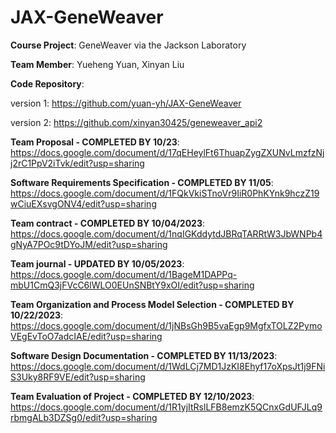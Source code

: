 # JAX-GeneWeaver

**Course Project**: GeneWeaver via the Jackson Laboratory

**Team Member**: Yueheng Yuan, Xinyan Liu

**Code Repository**: 

version 1: https://github.com/yuan-yh/JAX-GeneWeaver

version 2: https://github.com/xinyan30425/geneweaver_api2

**Team Proposal - COMPLETED BY 10/23**: https://docs.google.com/document/d/17qEHeylFt6ThuapZygZXUNvLmzfzNjj2rC1PpV2iTvk/edit?usp=sharing

**Software Requirements Specification - COMPLETED BY 11/05**: https://docs.google.com/document/d/1FQkVkiSTnoVr9IiR0PhKYnk9hczZ19wCiuEXsvgONV4/edit?usp=sharing

**Team contract - COMPLETED BY 10/04/2023**:
https://docs.google.com/document/d/1nqIGKddytdJBRqTARRtW3JbWNPb4gNyA7POc9tDYoJM/edit?usp=sharing

**Team journal - UPDATED BY 10/05/2023**:
https://docs.google.com/document/d/1BageM1DAPPq-mbU1CmQ3jFVcC6lWLO0EUnSNBtY9xOI/edit?usp=sharing

**Team Organization and Process Model Selection - COMPLETED BY 10/22/2023**:
https://docs.google.com/document/d/1jNBsGh9B5vaEgp9MgfxTOLZ2PymoVEgEvToO7adcIAE/edit?usp=sharing

**Software Design Documentation - COMPLETED BY 11/13/2023**:
https://docs.google.com/document/d/1WdLCj7MD1JzKI8Ehyf17oXpsJt1j9FNiS3Uky8RF9VE/edit?usp=sharing

**Team Evaluation of Project - COMPLETED BY 12/10/2023**:
https://docs.google.com/document/d/1R1yjItRslLFB8emzK5QCnxGdUFJLq9rbmgALb3DZSg0/edit?usp=sharing
